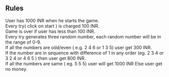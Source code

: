 <h2>Rules</h2>

User has 1000 INR when he starts the game.  
Every try( click on start ) is charged 100 INR.  
Game is over if user has less than 100 INR.  
Every try generates three random number, each random number will be in the range of 0-9.   
If all the numbers are odd/even ( e.g. 2 4 6 or 1 3 5) user get 300 INR.   
If the number are in sequence with difference of 1 in any order (eg. 2 3 4 or 3 2 4 or 4 6 5 ) then user get 800 INR.  
If all the numbers are same ( eg. 5 5 5) user will get 1000 INR Else user get no money.  
